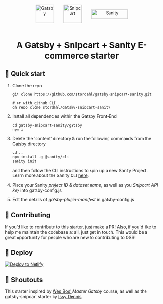 <p align="center" style="display:flex; align-items:center; justify-content:center;">
  <a href="https://www.gatsbyjs.com" style="margin:1rem;">
    <img alt="Gatsby" src="https://www.gatsbyjs.com/Gatsby-Monogram.svg" width="60" height="60"/>
  </a>
  <a href="https://www.snipcart.com" style="margin:1rem;">
    <img alt="Snipcart" src="https://snipcart.com/media/204311/data-structure-logo.png" width="60" height="60"/> 
  </a>
  <a href="https://www.sanity.io" style="margin:1rem;">
    <img alt="Sanity" src="https://www.sanity.io/static/images/logo.png" width="120" height="30"/>
  </a>
</p>
<h1 align="center">
  A Gatsby + Snipcart + Sanity E-commerce starter
</h1>

## 🚀 Quick start

1.  Clone the repo

    ```shell
    git clone https://github.com/stordahl/gatsby-snipcart-sanity.git

    # or with github CLI
    gh repo clone stordahl/gatsby-snipcart-sanity
    ```

2.  Install all dependencies within the Gatsby Front-End

    ```shell
    cd gatsby-snipcart-sanity/gatsby
    npm i
    ```

3.  Delete the 'content' directory & run the following commands from the Gatsby directory
    ```shell
    cd ..
    npm install -g @sanity/cli 
    sanity init
    ```
    and then follow the CLI instructions to spin up a new Sanity Project. Learn more about the Sanity CLI [here](https://www.sanity.io/docs/getting-started-with-sanity-cli).

4. Place your Sanity *project ID & dataset name*, as well as you *Snipcart API key* into gatsby-config.js 

5. Edit the details of *gatsby-plugin-manifest* in gatsby-config.js


## 👋 Contributing

If you'd like to contribute to this starter, just make a PR! Also, if you'd like to help me maintain the codebase at all, just get in touch. This would be a great opportunity for people who are new to contributing to OSS!


## 💫 Deploy

[![Deploy to Netlify](https://www.netlify.com/img/deploy/button.svg)](https://app.netlify.com/start/deploy?repository=https://github.com/stordahl/gatsby-snipcart-sanity)

## 📣 Shoutouts
This starter inspired by [Wes Bos'](https://github.com/wesbos) *Master Gatsby* course, as well as the gatsby-snipcart starter by [Issy Dennis](https://github.com/issydennis/gatsby-snipcart)
